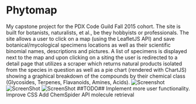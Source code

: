 # Phytomap #
My capstone project for the PDX Code Guild Fall 2015 cohort.  The site is built for botanists, naturalists, et al., be they hobbyists or professionals.
The site allows a user to click on a map (using the LeafletJS API) and save botanical/mycological specimens locations as well as their scientific binomial names, descriptions and pictures.  A list of specimens is displayed next to the map and upon clicking on a siting the user is redirected to a detail page that utilizes a scraper which returns natural products isolated from the species in question as well as a pie chart (rendered with ChartJS) showing a graphical breakdown of the compounds by their chemical class (Glycosides, Terpenes, Flavanoids, Amines, Acids).
![Screenshot](https://cloud.githubusercontent.com/assets/12378161/12533812/99ed479a-c20b-11e5-9d38-26e2c73444ff.gif)
![ScreenShot](https://cloud.githubusercontent.com/assets/12378161/12409857/38f3c306-be3c-11e5-9ec4-ce4d4c7682b9.png)
![ScreenShot](https://cloud.githubusercontent.com/assets/12378161/12409859/42a2884c-be3c-11e5-9fab-cc628f2be142.jpg)
##TODO##
Implement more user functionality.
Improve CSS
Add ChemSpider API molecule retrieval

